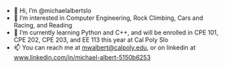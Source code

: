- 👋 Hi, I’m @michaelalbertslo
- 👀 I’m interested in Computer Engineering, Rock Climbing, Cars and Racing, and Reading 
- 🌱 I’m currently learning Python and C++, and will be enrolled in CPE 101, CPE 202, CPE 203, and EE 113 this year at Cal Poly Slo
- 📫 You can reach me at mwalbert@calpoly.edu, or on linkedin at www.linkedin.com/in/michael-albert-5150b6253
